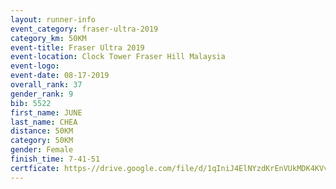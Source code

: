 ```yaml
---
layout: runner-info 
event_category: fraser-ultra-2019 
category_km: 50KM 
event-title: Fraser Ultra 2019 
event-location: Clock Tower Fraser Hill Malaysia 
event-logo: 
event-date: 08-17-2019 
overall_rank: 37
gender_rank: 9
bib: 5522
first_name: JUNE
last_name: CHEA
distance: 50KM
category: 50KM
gender: Female
finish_time: 7-41-51
certficate: https-//drive.google.com/file/d/1qIniJ4ElNYzdKrEnVUkMDK4KVvgAm2zI/view?usp=sharing
---
```


